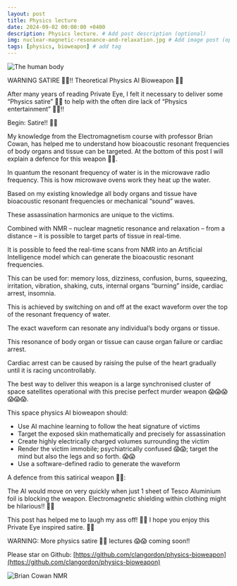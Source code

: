 ```yaml
---
layout: post
title: Physics lecture
date: 2024-09-02 00:00:00 +0400
description: Physics lecture. # Add post description (optional)
img: nuclear-magnetic-resonance-and-relaxation.jpg # Add image post (optional)
tags: [physics, bioweapon] # add tag
---
```


![The human body]({{site.baseurl}}/assets/img/20240320-The-human-body-is-a-quantum-mechanical-Natural-Intelligence-machine-learning-computer-Moi-20-th-March-2024.png)

WARNING SATIRE 🤣🤣!! Theoretical Physics AI Bioweapon 🤣🤣

After many years of reading Private Eye, I felt it necessary to deliver some “Physics satire” 🤣🤣 to help with the often dire lack of “Physics entertainment” 🤣🤣!!

Begin: Satire!! 🤣🤣

My knowledge from the Electromagnetism course with professor Brian Cowan, has helped me to understand how bioacoustic resonant frequencies of body organs and tissue can be targeted. At the bottom of this post I will explain a defence for this weapon 🤣🤣.

In quantum the resonant frequency of water is in the microwave radio frequency. This is how microwave ovens work they heat up the water.

Based on my existing knowledge all body organs and tissue have bioacoustic resonant frequencies or mechanical “sound” waves.

These assassination harmonics are unique to the victims.

Combined with NMR – nuclear magnetic resonance and relaxation – from a distance – it is possible to target parts of tissue in real-time.

It is possible to feed the real-time scans from NMR into an Artificial Intelligence model which can generate the bioacoustic resonant frequencies.

This can be used for: memory loss, dizziness, confusion, burns, squeezing, irritation, vibration, shaking, cuts, internal organs “burning” inside, cardiac arrest, insomnia.

This is achieved by switching on and off at the exact waveform over the top of the resonant frequency of water.

The exact waveform can resonate any individual’s body organs or tissue.

This resonance of body organ or tissue can cause organ failure or cardiac arrest.

Cardiac arrest can be caused by raising the pulse of the heart gradually until it is racing uncontrollably.

The best way to deliver this weapon is a large synchronised cluster of space satellites operational with this precise perfect murder weapon 😱😱😱😱😱😱.

This space physics AI bioweapon should:
* Use AI machine learning to follow the heat signature of victims
* Target the exposed skin mathematically and precisely for assassination
* Create highly electrically charged volumes surrounding the victim
* Render the victim immobile; psychiatrically confused 😱😱; target the mind but also the legs and so forth. 😱😱
* Use a software-defined radio to generate the waveform

A defence from this satirical weapon 🤣🤣:

The AI would move on very quickly when just 1 sheet of Tesco Aluminium foil is blocking the weapon. Electromagnetic shielding within clothing might be hilarious!! 🤣🤣

This post has helped me to laugh my ass off! 🤣🤣 I hope you enjoy this Private Eye inspired satire. 🤣🤣

WARNING: More physics satire 🤣🤣 lectures 😱😱 coming soon!!

Please star on Github: [https://github.com/clangordon/physics-bioweapon](https://github.com/clangordon/physics-bioweapon)

![Brian Cowan NMR]({{site.baseurl}}/assets/img/nuclear-magnetic-resonance-and-relaxation.jpg)

